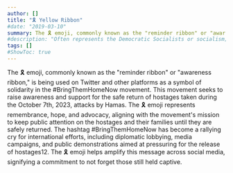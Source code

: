 ```yaml
---
author: []
title: "🎗️ Yellow Ribbon"
#date: "2019-03-10"
summary: The 🎗️ emoji, commonly known as the "reminder ribbon" or "awareness ribbon," is being used on Twitter and other platforms as a symbol of solidarity in the #BringThemHomeNow movement
#description: "Often represents the Democratic Socialists or socialism; beauty, love."
tags: []
#ShowToc: true
---
```

The 🎗️ emoji, commonly known as the "reminder ribbon" or "awareness ribbon," is being used on Twitter and other platforms as a symbol of solidarity in the #BringThemHomeNow movement. This movement seeks to raise awareness and support for the safe return of hostages taken during the October 7th, 2023, attacks by Hamas. The 🎗️ emoji represents remembrance, hope, and advocacy, aligning with the movement's mission to keep public attention on the hostages and their families until they are safely returned.
The hashtag #BringThemHomeNow has become a rallying cry for international efforts, including diplomatic lobbying, media campaigns, and public demonstrations aimed at pressuring for the release of hostages12. The 🎗️ emoji helps amplify this message across social media, signifying a commitment to not forget those still held captive.